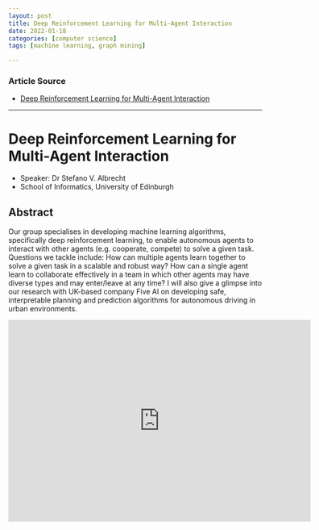```yaml
---
layout: post
title: Deep Reinforcement Learning for Multi-Agent Interaction
date: 2022-01-18
categories: [computer science]
tags: [machine learning, graph mining]

---
```


### Article Source

* [Deep Reinforcement Learning for Multi-Agent Interaction](https://www.youtube.com/watch?v=FOLMxWXazCo)



---

# Deep Reinforcement Learning for Multi-Agent Interaction

* Speaker: Dr Stefano V. Albrecht 
* School of Informatics, University of Edinburgh 


## Abstract

Our group specialises in developing machine learning algorithms, specifically deep reinforcement learning, to enable autonomous agents to interact with other agents (e.g. cooperate, compete) to solve a given task. Questions we tackle include: How can multiple agents learn together to solve a given task in a scalable and robust way? How can a single agent learn to collaborate effectively in a team in which other agents may have diverse types and may enter/leave at any time? I will also give a glimpse into our research with UK-based company Five AI on developing safe, interpretable planning and prediction algorithms for autonomous driving in urban environments.

<iframe width="600" height="400" src="https://www.youtube.com/embed/FOLMxWXazCo" title="YouTube video player" frameborder="0" allow="accelerometer; autoplay; clipboard-write; encrypted-media; gyroscope; picture-in-picture" allowfullscreen></iframe>